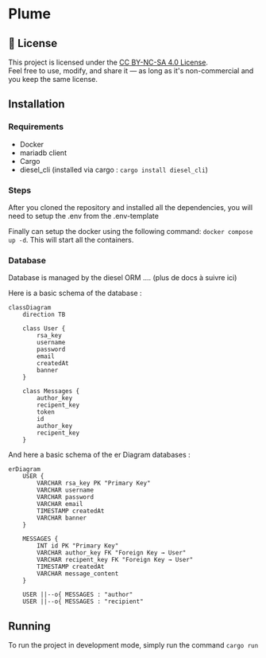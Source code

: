 # Plume

## 📄 License

This project is licensed under the [CC BY-NC-SA 4.0 License](https://creativecommons.org/licenses/by-nc-sa/4.0/).  
Feel free to use, modify, and share it — as long as it's non-commercial and you keep the same license.

## Installation

### Requirements
- Docker
- mariadb client
- Cargo
- diesel_cli (installed via cargo : ``cargo install diesel_cli``)


### Steps
After you cloned the repository and installed all the dependencies, you will need to setup the .env from the .env-template

Finally can setup the docker using the following command: ``docker compose up -d``. This will start all the containers.

### Database
Database is managed by the diesel ORM .... (plus de docs à suivre ici)

Here is a basic schema of the database : 
```mermaid
classDiagram
    direction TB

    class User {
        rsa_key
        username
        password
        email
        createdAt
        banner
    }

    class Messages {
        author_key
        recipent_key
        token
        id
        author_key
        recipent_key
    } 
```

And here a basic schema of the er Diagram databases :
```mermaid
erDiagram
    USER {
        VARCHAR rsa_key PK "Primary Key"
        VARCHAR username
        VARCHAR password
        VARCHAR email
        TIMESTAMP createdAt
        VARCHAR banner
    }

    MESSAGES {
        INT id PK "Primary Key"
        VARCHAR author_key FK "Foreign Key → User"
        VARCHAR recipent_key FK "Foreign Key → User"
        TIMESTAMP createdAt
        VARCHAR message_content
    }

    USER ||--o{ MESSAGES : "author"
    USER ||--o{ MESSAGES : "recipient"
```

## Running 
To run the project in development mode, simply run the command ``cargo run``
